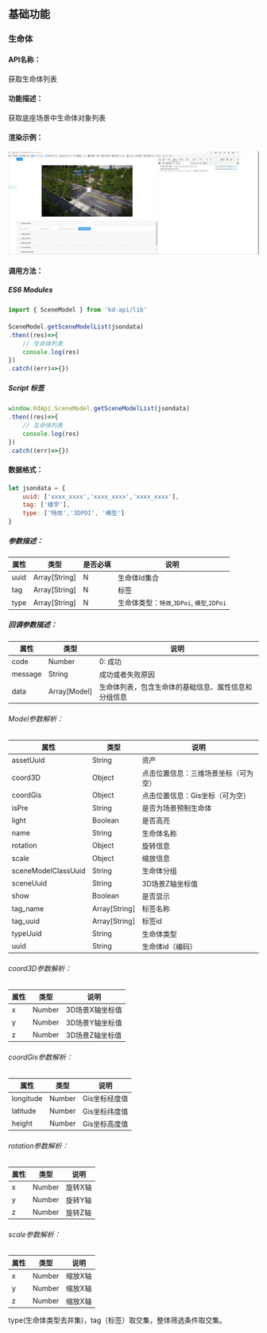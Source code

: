﻿<!--
 * @Author: your name
 * @Date: 2022-3-30 14:32:54
 * @LastEditTime: 2022-05-23 17:15:18
 * @LastEditors: 关广强 ggq@jsszkd.com
 * @Description: 打开koroFileHeader查看配置 进行设置: https://github.com/OBKoro1/koro1FileHeader/wiki/%E9%85%8D%E7%BD%AE
 * @FilePath: /KD-API-DOCS/public/md/api/获取场景列表.md
-->
## 基础功能
### 生命体

#### API名称：
获取生命体列表
#### 功能描述：

获取底座场景中生命体对象列表

#### 渲染示例：
![](../../image/example/获取生命体列表.webp)
#### 调用方法：

##### ES6 Modules
``` javascript
import { SceneModel } from 'kd-api/lib'

SceneModel.getSceneModelList(jsondata)
.then((res)=>{
    // ⽣命体列表
    console.log(res)
})
.catch((err)=>{})
```

##### Script 标签
``` javascript
window.KdApi.SceneModel.getSceneModelList(jsondata)
.then((res)=>{
    // ⽣命体列表
    console.log(res)
})
.catch((err)=>{})
```


#### 数据格式：

```javascript
let jsondata = {
    uuid: ['xxxx_xxxx','xxxx_xxxx','xxxx_xxxx'],
    tag: ['楼宇'],
    type: ['特效','3DPOI', '模型']
}
```
##### 参数描述：

| 属性    | 类型            | 是否必填 | 说明      |
| ------- |---------------|------|---------|
| uuid    | Array[String] | N    | 生命体Id集合 |
| tag    | Array[String] | N    | 标签 |
| type    | Array[String] | N    | 生命体类型：`特效`,`3DPoi`, `模型`,`2DPoi` |

##### 回调参数描述：
| 属性      | 类型   | 说明                     |
|---------| ------ | ------------------------ |
| code    | Number | 0: 成功  |
| message | String | 成功或者失败原因  |
| data    | Array[Model] | 生命体列表，包含生命体的基础信息、属性信息和分组信息  |


###### Model参数解析：
| 属性      | 类型     | 说明                 |
| --------- |--------|--------------------|
| assetUuid | String | 资产                 |
| coord3D | Object | 点击位置信息：三维场景坐标（可为空） |
| coordGis | Object | 点击位置信息：Gis坐标（可为空）  |
| isPre | String | 是否为场景预制生命体         |
| light | Boolean   | 是否高亮               |
| name | String | 生命体名称              |
| rotation | Object | 旋转信息               |
| scale | Object | 缩放信息               |
| sceneModelClassUuid | String | 生命体分组              |
| sceneUuid | String | 3D场景Z轴坐标值          |
| show | Boolean | 是否显示               |
| tag_name | Array[String] | 标签名称               |
| tag_uuid | Array[String] | 标签id               |
| typeUuid | String | 生命体类型              |
| uuid | String | 生命体id（编码）          |

###### coord3D参数解析：
| 属性      | 类型     | 说明                                   |
| --------- |--------| -------------------------------------- |
| x | Number | 3D场景X轴坐标值 |
| y | Number | 3D场景Y轴坐标值 |
| z | Number | 3D场景Z轴坐标值 |

###### coordGis参数解析：
| 属性      | 类型   | 说明                                   |
| --------- | ------ | -------------------------------------- |
| longitude | Number | Gis坐标经度值 |
| latitude | Number | Gis坐标纬度值 |
| height | Number | Gis坐标高度值 |

###### rotation参数解析：
| 属性      | 类型   | 说明   |
| --------- | ------ |------|
| x | Number | 旋转X轴 |
| y | Number | 旋转Y轴 |
| z | Number | 旋转Z轴 |

###### scale参数解析：
| 属性      | 类型   | 说明   |
| --------- | ------ |------|
| x | Number | 缩放X轴 |
| y | Number | 缩放X轴 |
| z | Number | 缩放X轴 |

type(生命体类型去并集)，tag（标签）取交集，整体筛选条件取交集。
